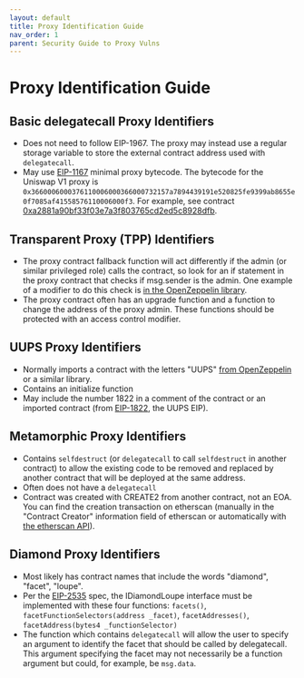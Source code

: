 ```yaml
---
layout: default
title: Proxy Identification Guide
nav_order: 1
parent: Security Guide to Proxy Vulns
---
```


# Proxy Identification Guide

## Basic delegatecall Proxy Identifiers

- Does not need to follow EIP-1967. The proxy may instead use a regular storage variable to store the external contract address used with `delegatecall`.
- May use [EIP-1167](https://eips.ethereum.org/EIPS/eip-1167) minimal proxy bytecode. The bytecode for the Uniswap V1 proxy is `0x3660006000376110006000366000732157a7894439191e520825fe9399ab8655e0f7085af41558576110006000f3`. For example, see contract [0xa2881a90bf33f03e7a3f803765cd2ed5c8928dfb](https://etherscan.io/address/0xa2881a90bf33f03e7a3f803765cd2ed5c8928dfb#code).

## Transparent Proxy (TPP) Identifiers

- The proxy contract fallback function will act differently if the admin (or similar privileged role) calls the contract, so look for an if statement in the proxy contract that checks if msg.sender is the admin. One example of a modifier to do this check is [in the OpenZeppelin library](https://github.com/OpenZeppelin/openzeppelin-contracts/blob/master/contracts/proxy/transparent/TransparentUpgradeableProxy.sol#L45-L51).
- The proxy contract often has an upgrade function and a function to change the address of the proxy admin. These functions should be protected with an access control modifier.

## UUPS Proxy Identifiers

- Normally imports a contract with the letters "UUPS" [from OpenZeppelin](https://github.com/OpenZeppelin/openzeppelin-contracts/blob/master/contracts/proxy/utils/UUPSUpgradeable.sol) or a similar library.
- Contains an initialize function
- May include the number 1822 in a comment of the contract or an imported contract (from [EIP-1822](https://eips.ethereum.org/EIPS/eip-1822), the UUPS EIP).

## Metamorphic Proxy Identifiers

- Contains `selfdestruct` (or `delegatecall` to call `selfdestruct` in another contract) to allow the existing code to be removed and replaced by another contract that will be deployed at the same address.
- Often does not have a `delegatecall`
- Contract was created with CREATE2 from another contract, not an EOA. You can find the creation transaction on etherscan (manually in the "Contract Creator" information field of etherscan or automatically with [the etherscan API](https://docs.etherscan.io/api-endpoints/contracts#get-contract-creator-and-creation-tx-hash)).

## Diamond Proxy Identifiers

- Most likely has contract names that include the words "diamond", "facet", "loupe".
- Per the [EIP-2535](https://eips.ethereum.org/EIPS/eip-2535) spec, the IDiamondLoupe interface must be implemented with these four functions: `facets()`, `facetFunctionSelectors(address _facet)`, `facetAddresses()`, `facetAddress(bytes4 _functionSelector)`
- The function which contains `delegatecall` will allow the user to specify an argument to identify the facet that should be called by delegatecall. This argument specifying the facet may not necessarily be a function argument but could, for example, be `msg.data`.
